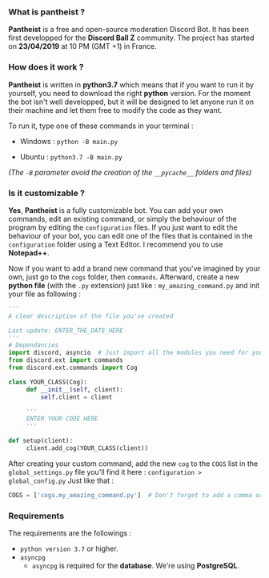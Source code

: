 ### What is pantheist ?
**Pantheist** is a free and open-source moderation Discord Bot.
It has been first developped for the **Discord Ball Z** community.
The project has started on **23/04/2019** at 10 PM (GMT +1) in France.

### How does it work ?
**Pantheist** is written in **python3.7** which means that if you want to run it by yourself, you need to download the right **python** version.
For the moment the bot isn't well developped, but it will be designed to let anyone run it on their machine and let them free to modify the code as they want.

To run it, type one of these commands in your terminal :
* Windows :
`python -B main.py`

* Ubuntu :
`python3.7 -B main.py`

*(The `-B` parameter avoid the creation of the `__pycache__` folders and files)*

### Is it customizable ?
**Yes**, **Pantheist** is a fully customizable bot.
You can add your own commands, edit an existing command, or simply the behaviour of the program by editing the `configuration` files.
If you just want to edit the behaviour of your bot, you can edit one of the files that is contained in the `configuration` folder using a Text Editor.
I recommend you to use **Notepad++**.

Now if you want to add a brand new command that you've imagined by your own, just go to the `cogs` folder, then `commands`. Afterward, create a new **python file** (with the `.py` extension) just like : `my_amazing_command.py` and init your file as following :
 ```python
 '''
 A clear description of the file you've created
 
 Last update: ENTER_THE_DATE_HERE
 '''
 # Dependancies
 import discord, asyncio  # Just import all the modules you need for your command
 from discord.ext import commands
 from discord.ext.commands import Cog
 
 class YOUR_CLASS(Cog):
      def __init__(self, client):
          self.client = client
 
      '''
      ENTER YOUR CODE HERE
      '''
 
 def setup(client):
      client.add_cog(YOUR_CLASS(client))
```
After creating your custom command, add the new `cog` to the `COGS` list in the `global_settings.py` file you'll find it here : `configuration > global_config.py`
Just like that : 
```python
COGS = ['cogs.my_amazing_command.py']  # Don't forget to add a comma or it will not work
```
### Requirements
The requirements are the followings : 
* `python version 3.7` or higher.
* `asyncpg`
    * `asyncpg` is required for the **database**. We're using **PostgreSQL**.